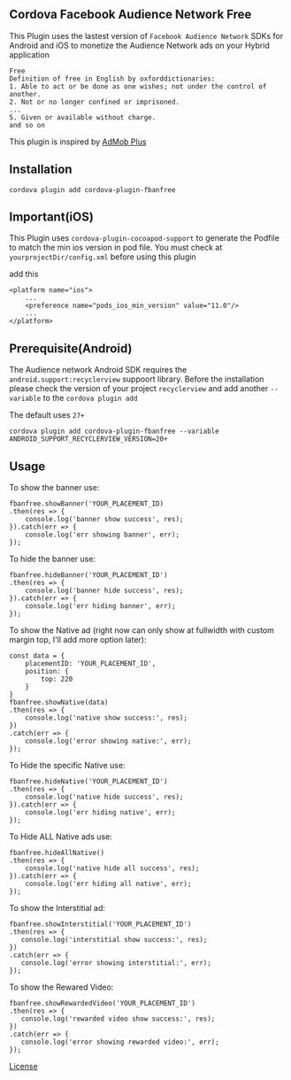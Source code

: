 ## Cordova Facebook Audience Network Free

This Plugin uses the lastest version of `Facebook Audience Network` SDKs for Android and iOS
to monetize the Audience Network ads on your Hybrid application


```
Free
Definition of free in English by oxforddictionaries:
1. Able to act or be done as one wishes; not under the control of another.
2. Not or no longer confined or imprisoned.
...
5. Given or available without charge.
and so on
```
This plugin is inspired by [AdMob Plus](https://github.com/admob-plus/admob-plus)

## Installation
```
cordova plugin add cordova-plugin-fbanfree
```

## Important(iOS)
This Plugin uses `cordova-plugin-cocoapod-support` to generate the Podfile to match the min ios version in pod file.
You must check at `yourprojectDir/config.xml` before using this plugin

add this
```
<platform name="ios">
    ...
    <preference name="pods_ios_min_version" value="11.0"/>
    ...
</platform>
```

## Prerequisite(Android)

The Audience network Android SDK requires the `android.support:recyclerview` suppoort library. Before the installation 
please check the version of your project `recyclerview` and add another `--variable` to the `cordova plugin add`

The default uses `27+`


```
cordova plugin add cordova-plugin-fbanfree --variable ANDROID_SUPPORT_RECYCLERVIEW_VERSION=20+
```




## Usage

To show the banner use:

```
fbanfree.showBanner('YOUR_PLACEMENT_ID)
.then(res => {
    console.log('banner show success', res);
}).catch(err => {
    console.log('err showing banner', err);
});
```

To hide the banner use:

```
fbanfree.hideBanner('YOUR_PLACEMENT_ID')
.then(res => {
    console.log('banner hide success', res);
}).catch(err => {
    console.log('err hiding banner', err);
});
```

To show the Native ad
(right now can only show at fullwidth with custom margin top, I'll add more option later):

```
const data = {
    placementID: 'YOUR_PLACEMENT_ID',
    position: {
        top: 220
    }
}
fbanfree.showNative(data)
.then(res => {
    console.log('native show success:', res);
})
.catch(err => {
    console.log('error showing native:', err);
});
```

To Hide the specific Native use:
```
fbanfree.hideNative('YOUR_PLACEMENT_ID')
.then(res => {
    console.log('native hide success', res);
}).catch(err => {
    console.log('err hiding native', err);
});
```

To Hide ALL Native ads use:
```
fbanfree.hideAllNative()
.then(res => {
    console.log('native hide all success', res);
}).catch(err => {
    console.log('err hiding all native', err);
});
```


To show the Interstitial ad:
```
fbanfree.showInterstitial('YOUR_PLACEMENT_ID')
.then(res => {
   console.log('interstitial show success:', res);
})
.catch(err => {
   console.log('error showing interstitial:', err);
});
```

To show the Rewared Video:

```
fbanfree.showRewardedVideo('YOUR_PLACEMENT_ID')
.then(res => {
   console.log('rewarded video show success:', res);
})
.catch(err => {
   console.log('error showing rewarded video:', err);
});
```

[License](LICENSE)

